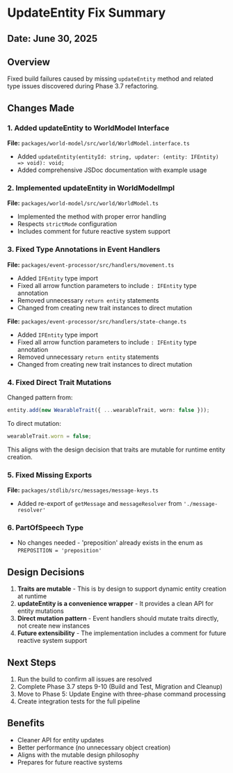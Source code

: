 # UpdateEntity Fix Summary

## Date: June 30, 2025

## Overview
Fixed build failures caused by missing `updateEntity` method and related type issues discovered during Phase 3.7 refactoring.

## Changes Made

### 1. Added updateEntity to WorldModel Interface
**File:** `packages/world-model/src/world/WorldModel.interface.ts`
- Added `updateEntity(entityId: string, updater: (entity: IFEntity) => void): void;`
- Added comprehensive JSDoc documentation with example usage

### 2. Implemented updateEntity in WorldModelImpl
**File:** `packages/world-model/src/world/WorldModel.ts`
- Implemented the method with proper error handling
- Respects `strictMode` configuration
- Includes comment for future reactive system support

### 3. Fixed Type Annotations in Event Handlers
**File:** `packages/event-processor/src/handlers/movement.ts`
- Added `IFEntity` type import
- Fixed all arrow function parameters to include `: IFEntity` type annotation
- Removed unnecessary `return entity` statements
- Changed from creating new trait instances to direct mutation

**File:** `packages/event-processor/src/handlers/state-change.ts`
- Added `IFEntity` type import
- Fixed all arrow function parameters to include `: IFEntity` type annotation
- Removed unnecessary `return entity` statements
- Changed from creating new trait instances to direct mutation

### 4. Fixed Direct Trait Mutations
Changed pattern from:
```typescript
entity.add(new WearableTrait({ ...wearableTrait, worn: false }));
```

To direct mutation:
```typescript
wearableTrait.worn = false;
```

This aligns with the design decision that traits are mutable for runtime entity creation.

### 5. Fixed Missing Exports
**File:** `packages/stdlib/src/messages/message-keys.ts`
- Added re-export of `getMessage` and `messageResolver` from `'./message-resolver'`

### 6. PartOfSpeech Type
- No changes needed - 'preposition' already exists in the enum as `PREPOSITION = 'preposition'`

## Design Decisions

1. **Traits are mutable** - This is by design to support dynamic entity creation at runtime
2. **updateEntity is a convenience wrapper** - It provides a clean API for entity mutations
3. **Direct mutation pattern** - Event handlers should mutate traits directly, not create new instances
4. **Future extensibility** - The implementation includes a comment for future reactive system support

## Next Steps

1. Run the build to confirm all issues are resolved
2. Complete Phase 3.7 steps 9-10 (Build and Test, Migration and Cleanup)
3. Move to Phase 5: Update Engine with three-phase command processing
4. Create integration tests for the full pipeline

## Benefits

- Cleaner API for entity updates
- Better performance (no unnecessary object creation)
- Aligns with the mutable design philosophy
- Prepares for future reactive systems
